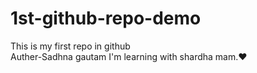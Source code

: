 # 1st-github-repo-demo
This is my first repo in github
<br>
Auther-Sadhna gautam 
I'm learning with shardha mam.❤️
